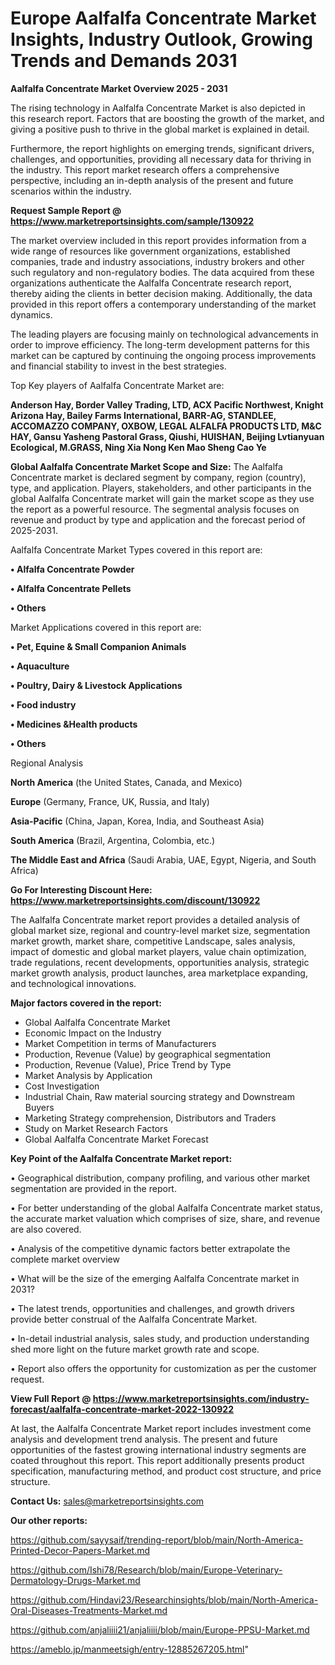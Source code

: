 # Europe Aalfalfa Concentrate Market Insights, Industry Outlook, Growing Trends and Demands 2031

<Strong> Aalfalfa Concentrate Market Overview 2025 - 2031</strong>

The rising technology in Aalfalfa Concentrate Market is also depicted in this research report. Factors that are boosting the growth of the market, and giving a positive push to thrive in the global market is explained in detail.

Furthermore, the report highlights on emerging trends, significant drivers, challenges, and opportunities, providing all necessary data for thriving in the industry. This report market research offers a comprehensive perspective, including an in-depth analysis of the present and future scenarios within the industry.

<strong>Request Sample Report @ <a href=https://www.marketreportsinsights.com/sample/130922>https://www.marketreportsinsights.com/sample/130922</a></strong>

The market overview included in this report provides information from a wide range of resources like government organizations, established companies, trade and industry associations, industry brokers and other such regulatory and non-regulatory bodies. The data acquired from these organizations authenticate the Aalfalfa Concentrate research report, thereby aiding the clients in better decision making. Additionally, the data provided in this report offers a contemporary understanding of the market dynamics.

The leading players are focusing mainly on technological advancements in order to improve efficiency. The long-term development patterns for this market can be captured by continuing the ongoing process improvements and financial stability to invest in the best strategies.

Top Key players of Aalfalfa Concentrate Market are:

<strong>Anderson Hay, Border Valley Trading, LTD, ACX Pacific Northwest, Knight Arizona Hay, Bailey Farms International, BARR-AG, STANDLEE, ACCOMAZZO COMPANY, OXBOW, LEGAL ALFALFA PRODUCTS LTD, M&C HAY, Gansu Yasheng Pastoral Grass, Qiushi, HUISHAN, Beijing Lvtianyuan Ecological, M.GRASS, Ning Xia Nong Ken Mao Sheng Cao Ye</strong>

<strong><b>Global Aalfalfa Concentrate Market Scope and Size:</b></strong>
The Aalfalfa Concentrate market is declared segment by company, region (country), type, and application. Players, stakeholders, and other participants in the global Aalfalfa Concentrate market will gain the market scope as they use the report as a powerful resource. The segmental analysis focuses on revenue and product by type and application and the forecast period of 2025-2031.

Aalfalfa Concentrate Market Types covered in this report are:

<strong>• Alfalfa Concentrate Powder

• Alfalfa Concentrate Pellets

• Others</strong>

Market Applications covered in this report are:

<strong>• Pet, Equine & Small Companion Animals

• Aquaculture

• Poultry, Dairy & Livestock Applications

• Food industry

• Medicines &Health products

• Others</strong> 

Regional Analysis

<strong>North America</strong> (the United States, Canada, and Mexico)

<strong>Europe</strong> (Germany, France, UK, Russia, and Italy)

<strong>Asia-Pacific</strong> (China, Japan, Korea, India, and Southeast Asia)

<strong>South America</strong> (Brazil, Argentina, Colombia, etc.)

<strong>The Middle East and Africa</strong> (Saudi Arabia, UAE, Egypt, Nigeria, and South Africa)

<strong>Go For Interesting Discount Here: <a href=https://www.marketreportsinsights.com/discount/130922>https://www.marketreportsinsights.com/discount/130922</a></strong>

The Aalfalfa Concentrate market report provides a detailed analysis of global market size, regional and country-level market size, segmentation market growth, market share, competitive Landscape, sales analysis, impact of domestic and global market players, value chain optimization, trade regulations, recent developments, opportunities analysis, strategic market growth analysis, product launches, area marketplace expanding, and technological innovations.

<strong><b>Major factors covered in the report:</b></strong>
<ul>
  <li>Global Aalfalfa Concentrate Market </li>
  <li>Economic Impact on the Industry</li>
  <li>Market Competition in terms of Manufacturers</li>
  <li>Production, Revenue (Value) by geographical segmentation</li>
  <li>Production, Revenue (Value), Price Trend by Type</li>
  <li>Market Analysis by Application</li>
  <li>Cost Investigation</li>
  <li>Industrial Chain, Raw material sourcing strategy and Downstream Buyers</li>
  <li>Marketing Strategy comprehension, Distributors and Traders</li>
  <li>Study on Market Research Factors</li>
  <li>Global Aalfalfa Concentrate Market Forecast</li>
</ul>

<strong><b>Key Point of the Aalfalfa Concentrate Market report:</b></strong>

• Geographical distribution, company profiling, and various other market segmentation are provided in the report.

• For better understanding of the global Aalfalfa Concentrate market status, the accurate market valuation which comprises of size, share, and revenue are also covered.

• Analysis of the competitive dynamic factors better extrapolate the complete market overview

• What will be the size of the emerging Aalfalfa Concentrate market in 2031?

• The latest trends, opportunities and challenges, and growth drivers provide better construal of the Aalfalfa Concentrate Market.

• In-detail industrial analysis, sales study, and production understanding shed more light on the future market growth rate and scope.

• Report also offers the opportunity for customization as per the customer request.

<strong><b>View Full Report @ <a href=https://www.marketreportsinsights.com/industry-forecast/aalfalfa-concentrate-market-2022-130922>https://www.marketreportsinsights.com/industry-forecast/aalfalfa-concentrate-market-2022-130922</a></b></strong>


At last, the Aalfalfa Concentrate Market report includes investment come analysis and development trend analysis. The present and future opportunities of the fastest growing international industry segments are coated throughout this report. This report additionally presents product specification, manufacturing method, and product cost structure, and price structure.

<strong>Contact Us:</strong>
sales@marketreportsinsights.com

<strong>Our other reports:</strong>

<a href=https://github.com/sayysaif/trending-report/blob/main/North-America-Printed-Decor-Papers-Market.md>https://github.com/sayysaif/trending-report/blob/main/North-America-Printed-Decor-Papers-Market.md</a>

<a href=https://github.com/Ishi78/Research/blob/main/Europe-Veterinary-Dermatology-Drugs-Market.md>https://github.com/Ishi78/Research/blob/main/Europe-Veterinary-Dermatology-Drugs-Market.md</a>

<a href=https://github.com/Hindavi23/Researchinsights/blob/main/North-America-Oral-Diseases-Treatments-Market.md>https://github.com/Hindavi23/Researchinsights/blob/main/North-America-Oral-Diseases-Treatments-Market.md</a>

<a href=https://github.com/anjaliiii21/anjaliiii/blob/main/Europe-PPSU-Market.md>https://github.com/anjaliiii21/anjaliiii/blob/main/Europe-PPSU-Market.md</a>

<a href=https://ameblo.jp/manmeetsigh/entry-12885267205.html>https://ameblo.jp/manmeetsigh/entry-12885267205.html</a>"
